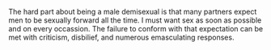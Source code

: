 The hard part about being a male demisexual is that many partners expect men to be sexually forward all the time. I must want sex as soon as possible and on every occassion. The failure to conform with that expectation can be met with criticism, disbilief, and numerous emasculating responses.
